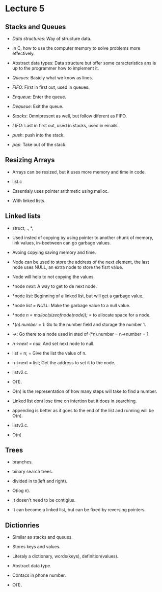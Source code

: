 # Lecture 5

## Stacks and Queues

- *Data structures*: Way of structure data.

- In C, how to use the computer memory to solve problems more effectively.

- Abstract data types: Data structure but offer some caracteristics ans is up to
  the programmer how to implement it.

- *Queues*: Basicly what we know as lines.

- *FIFO*: First in first out, used in queues.

- *Enqueue*: Enter the queue.

- *Dequeue*: Exit the queue.

- *Stacks*: Omnipresent as well, but follow diferent as FIFO.

- *LIFO*: Last in first out, used in stacks, used in emails.

- *push*: push into the stack.

- *pop*: Take out of the stack.

## Resizing Arrays

- Arrays can be resized, but it uses more memory and time in code.

- list.c

- Essentialy uses pointer arithmetic using malloc.

- With linked lists.

## Linked lists

- struct, ., *, 

- Used insted of copying by using pointer to another chunk of memory, link values,
  in-beetween can go garbage values.

- Avoing copying saving memory and time.

- Node can be used to store the address of the next element, the last
  node uses NULL, an extra node to store the fisrt value.

- Node will help to not copying the values.

- *node *next*: A way to get to de next node.

- *node *list*: Beginning of a linked list, but will get a garbage value.

- *node *list = NULL*: Make the garbage value to a null value.

- *node *n = malloc(sizeofnode(node));* = to allocate space for a node.

- *(*n).number = 1*: Go to the number field and storage the number 1.

- *->*: Go there to a node used in sted of (*n).number = n->number = 1.

- *n->next = null*: And set next node to null.

- list = n; = Give the list the value of n.

- n->next = list; Get the address to set it to the node.

- listv2.c.

- O(1).

- O(n) is the representation of how many steps will take to find a number.

- Linked list dont lose time on intertion but it does in searching.

- appending is better as it goes to the end of the list and running will be
  O(n).

- listv3.c.

- O(n)

## Trees

- branches.

- binary search trees.

- divided in to(left and right).

- O(log n).

- It dosen't need to be contigius.

- It can become a linked list, but can be fixed by reversing pointers.

## Dictionries

- Similar as stacks and queues.

- Stores keys and values.

- Literaly a dictionary, words(keys), definition(values).

- Abstract data type.

- Contacs in phone number.

- O(1).